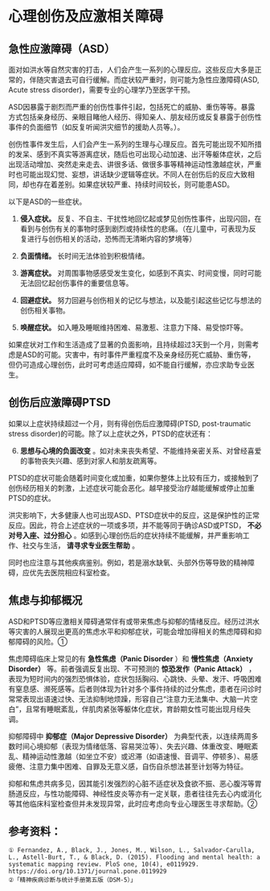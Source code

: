 # 心理创伤及应激相关障碍

## 急性应激障碍（ASD）

面对如洪水等自然灾害的打击，人们会产生一系列的心理反应。这些反应大多是正常的，伴随灾害退去可自行缓解。而症状较严重时，则可能为急性应激障碍(ASD, Acute stress disorder)，需要专业的心理学乃至医学干预。

ASD因暴露于剧烈而严重的创伤性事件引起，包括死亡的威胁、重伤等等。暴露方式包括亲身经历、亲眼目睹他人经历、得知亲人、朋友经历或反复暴露于创伤性事件的负面细节（如反复听闻洪灾细节的援助人员等。）。
    
创伤性事件发生后，人们会产生一系列的生理与心理反应。首先可能出现不知所措的发呆、感到不真实等游离症状，随后也可出现心动加速、出汗等躯体症状，之后出现活动增加、突然走来走去、讲很多话、做很多事等精神运动性激越症状，严重时也可能出现幻觉、妄想，讲话缺少逻辑等症状。不同人在创伤后的反应大致相同，却也存在着差别。如果症状较严重、持续时间较长，则可能患ASD。

以下是ASD的一些症状。

1. **侵入症状。** 反复、不自主、干扰性地回忆起或梦见创伤性事件，出现闪回，在看到与创伤有关的事物时感到剧烈或持续性的悲痛。（在儿童中，可表现为反复进行与创伤相关的活动，恐怖而无清晰内容的梦境等）
    
2. **负面情绪。** 长时间无法体验到积极情绪。
    
3. **游离症状。** 对周围事物感感受发生变化，如感到不真实、时间变慢，同时可能无法回忆起创伤事件的重要信息等。
     
4. **回避症状。** 努力回避与创伤相关的记忆与想法，以及能引起这些记忆与想法的创伤相关事物。
    
5. **唤醒症状。** 如入睡及睡眠维持困难、易激惹、注意力下降、易受惊吓等。

如果症状对工作和生活造成了显著的负面影响，且持续超过3天到一个月，则需考虑是ASD的可能。灾害中，有时事件严重程度不及亲身经历死亡威胁、重伤等，但仍可造成心理创伤，此时可考虑适应障碍，如不能自行缓解，亦应求助专业医生。

## 创伤后应激障碍PTSD

如果以上症状持续超过一个月，则有得创伤后应激障碍(PTSD, post-traumatic stress disorder)的可能。除了以上症状之外，PTSD的症状还有：

6.  **思想与心境的负面改变** 。如对未来丧失希望、不能维持亲密关系、对曾经喜爱的事物丧失兴趣、感到对家人和朋友疏离等。

PTSD的症状可能会随着时间变化或加重，如果你整体上比较有压力，或接触到了创伤经历相关的刺激，上述症状可能会恶化。越早接受治疗越能缓解或停止加重PTSD的症状。

洪灾影响下，大多健康人也可出现ASD、PTSD症状中的反应，这是保护性的正常反应。因此，符合上述症状的一项或多项，并不能等同于确诊ASD或PTSD， **不必对号入座、过分担心** 。如感到心理创伤后的症状持续不能缓解，并严重影响工作、社交与生活， **请寻求专业医生帮助** 。

同时也应注意与其他疾病鉴别。例如，若是溺水缺氧、头部外伤等导致的精神障碍，应优先去医院相应科室检查。 

## 焦虑与抑郁概况

ASD和PTSD等应激相关障碍通常伴有或带来焦虑与抑郁的情绪反应。经历过洪水等灾害的人展现出更高的焦虑水平和抑郁症状，可能会增加得相关的焦虑障碍和抑郁障碍的风险。①

焦虑障碍临床上常见的有 **急性焦虑（Panic Disorder** ）和 **慢性焦虑（Anxiety Disorder）** 等。前者强调反复出现、不可预测的 **惊恐发作（Panic Attack）** ，表现为短时间内的强烈恐惧体验，症状包括胸闷、心跳快、头晕、发汗、呼吸困难有窒息感、濒死感等。后者则体现为针对多个事件持续的过分焦虑，患者在问诊时常常表现出语速过快、无法抑制地烦躁，形容自己“注意力无法集中、大脑一片空白”，且常有睡眠紊乱，伴肌肉紧张等躯体化症状，育龄期女性可能出现月经失调。

抑郁障碍中 **抑郁症（Major Depressive Disorder）** 为典型代表，以连续两周多数时间心境抑郁（表现为情绪低落、容易哭泣等）、失去兴趣、体重改变、睡眠紊乱、精神运动性激越（如坐立不安）或迟滞（如语速慢、音调平、停顿多）、易感疲倦、注意力集中困难、自罪及无意义感，自伤自杀想法甚至计划等为特征。

抑郁和焦虑共病多见，因其能引发强烈的心脏不适症状及食欲不振、恶心腹泻等胃肠道反应，与性功能障碍、神经性皮炎等亦有一定关联，患者往往先去心内或消化等其他临床科室检查但并未发现异常，此时应考虑向专业心理医生寻求帮助。②

## 参考资料：

```
① Fernandez, A., Black, J., Jones, M., Wilson, L., Salvador-Carulla, L., Astell-Burt, T., & Black, D. (2015). Flooding and mental health: a systematic mapping review. PloS one, 10(4), e0119929. https://doi.org/10.1371/journal.pone.0119929
②「精神疾病诊断与统计手册第五版（DSM-5）」
```
